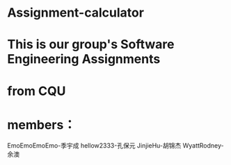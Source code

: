 # Assignment-calculator
# This is our group's Software Engineering Assignments
# from CQU
# members：
  EmoEmoEmoEmo-季宇成
  hellow2333-孔保元
  JinjieHu-胡锦杰
  WyattRodney-余澳
  
